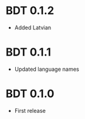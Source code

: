 # BDT 0.1.2

* Added Latvian

# BDT 0.1.1

* Updated language names

# BDT 0.1.0

* First release


